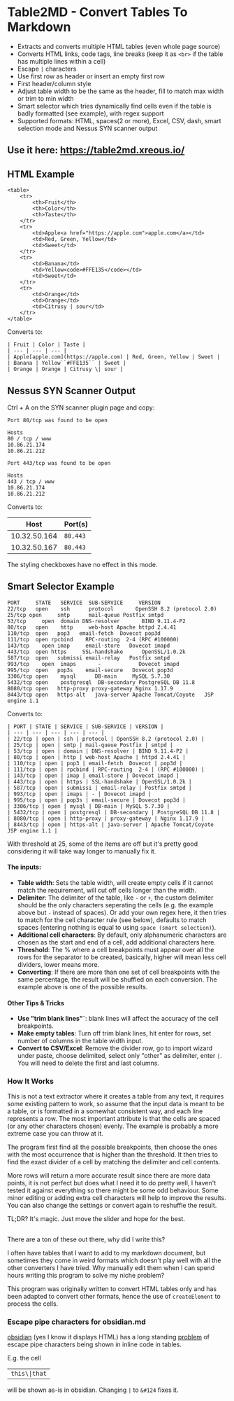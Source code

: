 # Table2MD - Convert Tables To Markdown

- Extracts and converts multiple HTML tables (even whole page source)
- Converts HTML links, code tags, line breaks (keep it as `<br>` if the table has multiple lines within a cell)
- Escape `|` characters
- Use first row as header or insert an empty first row
- First header/column style
- Adjust table width to be the same as the header, fill to match max width or trim to min width
- Smart selector which tries dynamically find cells even if the table is badly formatted (see example), with regex support
- Supported formats: HTML, spaces(2 or more), Excel, CSV, dash, smart selection mode and Nessus SYN scanner output

## Use it here: https://table2md.xreous.io/

## HTML Example

```
<table>
    <tr>
        <th>Fruit</th>
        <th>Color</th>
        <th>Taste</th>
    </tr>
    <tr>
        <td>Apple<a href="https://apple.com">apple.com</a></td>
        <td>Red, Green, Yellow</td>
        <td>Sweet</td>
    </tr>
    <tr>
        <td>Banana</td>
        <td>Yellow<code>#FFE135</code></td>
        <td>Sweet</td>
    </tr>
    <tr>
        <td>Orange</td>
        <td>Orange</td>
        <td>Citrusy | sour</td>
    </tr>
</table>
```

Converts to:

```
| Fruit | Color | Taste |
| --- | --- | --- |
| Apple[apple.com](https://apple.com) | Red, Green, Yellow | Sweet |
| Banana | Yellow``#FFE135`` | Sweet |
| Orange | Orange | Citrusy \| sour |
```

## Nessus SYN Scanner Output

Ctrl + A on the SYN scanner plugin page and copy:

```
Port 80/tcp was found to be open

Hosts
80 / tcp / www 	
10.86.21.174
10.86.21.212

Port 443/tcp was found to be open

Hosts
443 / tcp / www 	
10.86.21.174
10.86.21.212
```

Converts to:

| Host | Port(s) |
|------|---------|
| 10.32.50.164 | `80,443` |
| 10.32.50.167 | `80,443` |

The styling checkboxes have no effect in this mode.


## Smart Selector Example
```
PORT     STATE   SERVICE  SUB-SERVICE     VERSION
22/tcp   open    ssh      protocol       OpenSSH 8.2 (protocol 2.0)
25/tcp open     smtp      mail-queue Postfix smtpd
53/tcp     open  domain DNS-resolver       BIND 9.11.4-P2
80/tcp   open    http     web-host Apache httpd 2.4.41
110/tcp  open   pop3   email-fetch  Dovecot pop3d
111/tcp  open rpcbind    RPC-routing  2-4 (RPC #100000)
143/tcp    open imap     email-store   Dovecot imapd
443/tcp  open https     SSL-handshake      OpenSSL/1.0.2k
587/tcp  open   submissi email-relay   Postfix smtpd
993/tcp    open  imaps       -            Dovecot imapd
995/tcp  open   pop3s    email-secure   Dovecot pop3d
3306/tcp open    mysql      DB-main     MySQL 5.7.30
5432/tcp open    postgresql  DB-secondary PostgreSQL DB 11.8
8080/tcp open   http-proxy proxy-gateway Nginx 1.17.9
8443/tcp open   https-alt   java-server Apache Tomcat/Coyote   JSP engine 1.1
```
Converts to:
```
| PORT | STATE | SERVICE | SUB-SERVICE | VERSION |
| --- | --- | --- | --- | --- |
| 22/tcp | open | ssh | protocol | OpenSSH 8.2 (protocol 2.0) |
| 25/tcp | open | smtp | mail-queue Postfix | smtpd |
| 53/tcp | open | domain | DNS-resolver | BIND 9.11.4-P2 |
| 80/tcp | open | http | web-host Apache | httpd 2.4.41 |
| 110/tcp | open | pop3 | email-fetch  Dovecot | pop3d |
| 111/tcp | open | rpcbind | RPC-routing  2-4 | (RPC #100000) |
| 143/tcp | open | imap | email-store | Dovecot imapd |
| 443/tcp | open | https | SSL-handshake | OpenSSL/1.0.2k |
| 587/tcp | open | submissi | email-relay | Postfix smtpd |
| 993/tcp | open | imaps | - | Dovecot imapd |
| 995/tcp | open | pop3s | email-secure | Dovecot pop3d |
| 3306/tcp | open | mysql | DB-main | MySQL 5.7.30 |
| 5432/tcp | open | postgresql | DB-secondary | PostgreSQL DB 11.8 |
| 8080/tcp | open | http-proxy | proxy-gateway | Nginx 1.17.9 |
| 8443/tcp | open | https-alt | java-server | Apache Tomcat/Coyote   JSP engine 1.1 |
```

With threshold at 25, some of the items are off but it's pretty good considering it will take way longer to manually fix it.

#### The inputs:
- **Table width**: Sets the table width, will create empty cells if it cannot match the requirement, will cut off cells longer than the width.
- **Delimiter**: The delimiter of the table, like `-` or `+`, the custom delimiter should be the only characters seperating the cells (e.g. the example above but `-` instead of spaces). Or add your own regex here, it then tries to match for the cell character rule (see below), defaults to match spaces (entering nothing is equal to using `space (smart selection)`).
- **Additional cell characters**: By default, only alphanumeric characters are chosen as the start and end of a cell, add additional characters here.
- **Threshold**: The % where a cell breakpoints must appear over all the rows for the separator to be created, basically, higher will mean less cell dividers, lower means more.
- **Converting**: If there are more than one set of cell breakpoints with the same percentage, the result will be shuffled on each conversion. The example above is one of the possible results.

#### Other Tips & Tricks
- **Use "trim blank lines"`**: blank lines will affect the accuracy of the cell breakpoints.
- **Make empty tables**: Turn off trim blank lines, hit enter for rows, set number of columns in the table width input.
- **Convert to CSV/Excel**: Remove the divider row, go to import wizard under paste, choose delimited, select only "other" as delimiter, enter `|`. You will need to delete the first and last columns.


### How It Works
This is not a text extractor where it creates a table from any text, it requires some existing pattern to work, so assume that the input data is meant to be a table, or is formatted in a somewhat consistent way, and each line represents a row. The most important attribute is that the cells are spaced (or any other characters chosen) evenly. The example is probably a more extreme case you can throw at it.

The program first find all the possible breakpoints, then choose the ones with the most occurrence that is higher than the threshold. It then tries to find the exact divider of a cell by matching the delimiter and cell contents. 

More rows will return a more accurate result since there are more data points, it is not perfect but does what I need it to do pretty well, I haven't tested it against everything so there might be some odd behaviour. Some minor editing or adding extra cell characters will help to improve the results. You can also change the settings or convert again to reshuffle the result.

TL;DR? It's magic. Just move the slider and hope for the best.

##
There are a ton of these out there, why did I write this?

I often have tables that I want to add to my markdown document, but sometimes they come in weird formats which doesn't play well with all the other converters I have tried. Why manually edit them when I can spend hours writing this program to solve my niche problem?

This program was originally written to convert HTML tables only and has been adapted to convert other formats, hence the use of `createElement` to process the cells.

### Escape pipe characters for obsidian.md

[obsidian](https://obsidian.md/) (yes I know it displays HTML) has a long standing [problem](https://forum.obsidian.md/t/pipe-problems-in-tables-math-latex-inline-code-and-separator/3692/2) of escape pipe characters being shown in inline code in tables.

E.g. the cell
<table>
<td><code>this\|that</code></td>
</table>

will be shown as-is in obsidian. Changing `|` to `&#124` fixes it.
